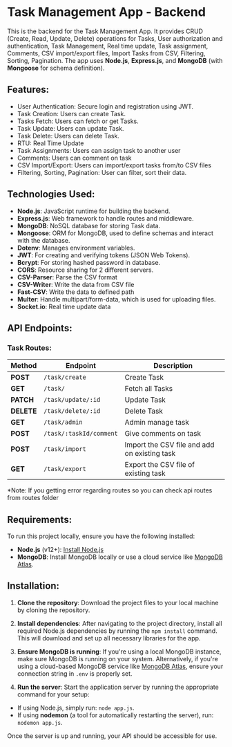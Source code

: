 # Task Management App - Backend

This is the backend for the Task Management App. It provides CRUD (Create, Read, Update, Delete) operations for Tasks, User authorization and authentication, Task Management, Real time update, Task assignment, Comments, CSV import/export files, Import Tasks from CSV, Filtering, Sorting, Pagination. The app uses **Node.js**, **Express.js**, and **MongoDB** (with **Mongoose** for schema definition).

## Features:
- User Authentication: Secure login and registration using JWT.
- Task Creation: Users can create Task.
- Tasks Fetch: Users can fetch or get Tasks.
- Task Update: Users can update Task.
- Task Delete: Users can delete Task.
- RTU: Real Time Update
- Task Assignments: Users can assign task to another user
- Comments: Users can comment on task
- CSV Import/Export: Users can import/export tasks from/to CSV files
- Filtering, Sorting, Pagination: User can filter, sort their data.

## Technologies Used:
- **Node.js**: JavaScript runtime for building the backend.
- **Express.js**: Web framework to handle routes and middleware.
- **MongoDB**: NoSQL database for storing Task data.
- **Mongoose**: ORM for MongoDB, used to define schemas and interact with the database.
- **Dotenv**: Manages environment variables.
- **JWT**: For creating and verifying tokens (JSON Web Tokens).
- **Bcrypt**: For storing hashed password in database.
- **CORS**: Resource sharing for 2 different servers.
- **CSV-Parser**: Parse the CSV format
- **CSV-Writer**: Write the data from CSV file
- **Fast-CSV**: Write the data to defined path
- **Multer**: Handle multipart/form-data, which is used for uploading files.
- **Socket.io**: Real time update data

## API Endpoints:

### Task Routes:

| Method | Endpoint                         | Description                        |
|--------|----------------------------------|------------------------------------|
| **POST**    | `/task/create`                    | Create Task                      |
| **GET**     | `/task/`                    | Fetch all Tasks                  |
| **PATCH**   | `/task/update/:id`             | Update Task                      |
| **DELETE**  | `/task/delete/:id`             | Delete Task                      |
| **GET**  | `/task/admin`             | Admin manage task                      |
| **POST**  | `/task/:taskId/comment`             | Give comments on task                      |
| **POST**  | `/task/import`             | Import the CSV file and add on existing task |
| **GET**  | `/task/export`             | Export the CSV file of existing task |

*Note: If you getting error regarding routes so you can check api routes from routes folder

## Requirements:
To run this project locally, ensure you have the following installed:

- **Node.js** (v12+): [Install Node.js](https://nodejs.org/)
- **MongoDB**: Install MongoDB locally or use a cloud service like [MongoDB Atlas](https://www.mongodb.com/cloud/atlas).

## Installation:

1. **Clone the repository**: Download the project files to your local machine by cloning the repository.

2. **Install dependencies**: After navigating to the project directory, install all required Node.js dependencies by running the `npm install` command. This will download and set up all necessary libraries for the app.

3. **Ensure MongoDB is running**: If you're using a local MongoDB instance, make sure MongoDB is running on your system. Alternatively, if you're using a cloud-based MongoDB service like [MongoDB Atlas](https://www.mongodb.com/cloud/atlas), ensure your connection string in `.env` is properly set.

4. **Run the server**: Start the application server by running the appropriate command for your setup:
- If using Node.js, simply run: `node app.js`.
- If using **nodemon** (a tool for automatically restarting the server), run: `nodemon app.js`.

Once the server is up and running, your API should be accessible for use.
